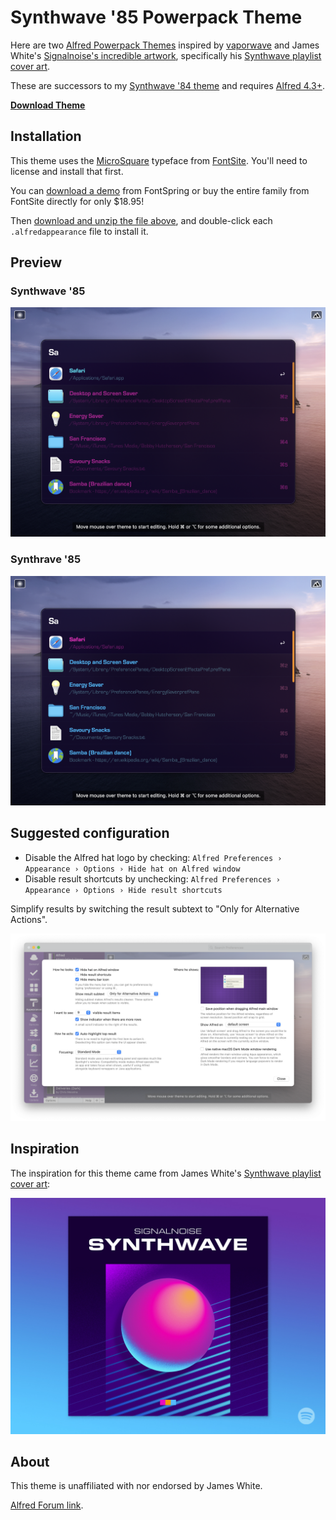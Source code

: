 # Synthwave '85 Powerpack Theme

Here are two [Alfred Powerpack Themes](https://www.alfredapp.com/help/appearance/) inspired by [vaporwave](https://dribbble.com/search/vaporwave) and James White's [Signalnoise's incredible artwork](https://dribbble.com/Signalnoise), specifically his [Synthwave playlist cover art](https://dribbble.com/shots/7064951-Signalnoise-Synthwave-playlist).

These are successors to my [Synthwave '84 theme](https://github.com/chrismessina/alfred-theme-synthwave-84) and requires [Alfred 4.3+](https://www.alfredapp.com/blog/releases/alfred-4-3-gorgeous-big-sur-theming/).

[**Download Theme**](https://github.com/chrismessina/alfred-theme-synthwave-85/releases/latest)

## Installation

This theme uses the [MicroSquare](https://fontsite.com/font-library/microsquare/) typeface from [FontSite](https://fontsite.com/). You'll need to license and install that first.

You can [download a demo](https://www.fontspring.com/fonts/fontsite/microsquare) from FontSpring or buy the entire family from FontSite directly for only $18.95!

Then [download and unzip the file above](https://github.com/chrismessina/alfred-theme-synthwave-85/releases/latest), and double-click each `.alfredappearance` file to install it.

## Preview

### Synthwave '85

[![Synthwave '85 - Alfred Theme Preview](./assets/synthwave-85-preview.png)](./assets/synthwave-85-preview.png)

### Synthrave '85

[![Synthrave '85 - Alfred Theme Preview](./assets/synthrave-85-preview.png)](./assets/synthrave-85-preview.png)

## Suggested configuration

- Disable the Alfred hat logo by checking: `Alfred Preferences › Appearance › Options › Hide hat on Alfred window`
- Disable result shortcuts by unchecking: `Alfred Preferences › Appearance › Options › Hide result shortcuts`

Simplify results by switching the result subtext to "Only for Alternative Actions".

[![Alfred Appearance Options](./assets/alfred-appearance-options.png)](./assets/alfred-appearance-options.png)

## Inspiration

The inspiration for this theme came from James White's [Synthwave playlist cover art](https://dribbble.com/shots/7064951-Signalnoise-Synthwave-playlist):

[![Synthwave playlist cover art](./assets/synthwave.jpg)](https://dribbble.com/shots/7064951-Signalnoise-Synthwave-playlist)

## About

This theme is unaffiliated with nor endorsed by James White.

<a href="https://www.alfredforum.com/topic/16381-synthwave-85-theme/">Alfred Forum link</a>.
